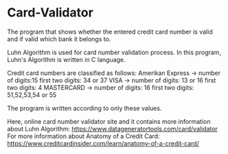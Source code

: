 # Card-Validator
The program that shows whether the entered credit card number is valid and if valid which bank it belongs to.

Luhn Algorithm is used for card number validation process. In this program, Luhn's Algorithm is written in C language.

Credit card numbers are classified as follows:
Amerikan Express -> number of digits:15 
					          first two digits: 34 or 37
VISA -> number of digits: 13 or 16
		    first two digits: 4
MASTERCARD -> number of digits: 16
			        first two digits: 51,52,53,54 or 55

The program is written according to only these values. 

Here, online card number validator site and it contains more information about Luhn Algorithm: https://www.datageneratortools.com/card/validator
For more information about Anatomy of a Credit Card: https://www.creditcardinsider.com/learn/anatomy-of-a-credit-card/
